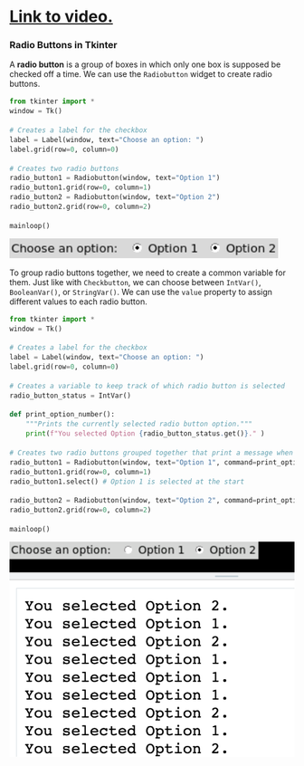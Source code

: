 # [Link to video.](https://www.youtube.com/watch?v=M3eHbBAWlnE&list=PLVD25niNi0BnsKwMvXId8jFMXxC1wUbko)

### Radio Buttons in Tkinter

A **radio button** is a group of boxes in which only one box is supposed be checked off a time. We can use the `Radiobutton` widget to create radio buttons. 

```python
from tkinter import *
window = Tk()

# Creates a label for the checkbox
label = Label(window, text="Choose an option: ")
label.grid(row=0, column=0)

# Creates two radio buttons
radio_button1 = Radiobutton(window, text="Option 1")
radio_button1.grid(row=0, column=1)
radio_button2 = Radiobutton(window, text="Option 2")
radio_button2.grid(row=0, column=2)

mainloop()
```

![](../Images/tk_radio_button_1_.png)

To group radio buttons together, we need to create a common variable for them. Just like with `Checkbutton`, we can choose between `IntVar()`, `BooleanVar()`, or `StringVar()`. We can use the `value` property to assign different values to each radio button.

```python
from tkinter import *
window = Tk()

# Creates a label for the checkbox
label = Label(window, text="Choose an option: ")
label.grid(row=0, column=0)

# Creates a variable to keep track of which radio button is selected
radio_button_status = IntVar()

def print_option_number():
    """Prints the currently selected radio button option."""
    print(f"You selected Option {radio_button_status.get()}." )

# Creates two radio buttons grouped together that print a message when clicked 
radio_button1 = Radiobutton(window, text="Option 1", command=print_option_number, variable=radio_button_status, value=1)
radio_button1.grid(row=0, column=1)
radio_button1.select() # Option 1 is selected at the start

radio_button2 = Radiobutton(window, text="Option 2", command=print_option_number, variable=radio_button_status, value=2)
radio_button2.grid(row=0, column=2)

mainloop()
```

![](../Images/tk_radio_button_2_.png)
